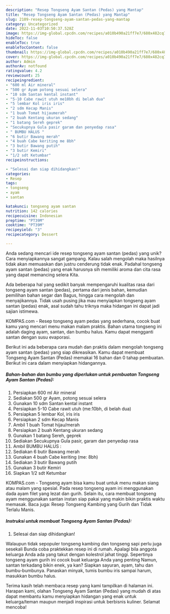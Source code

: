 ```yaml
---
description: "Resep Tongseng Ayam Santan (Pedas) yang Mantap"
title: "Resep Tongseng Ayam Santan (Pedas) yang Mantap"
slug: 2109-resep-tongseng-ayam-santan-pedas-yang-mantap
category: Uncategorized
date: 2022-11-03T10:50:37.528Z
image: https://img-global.cpcdn.com/recipes/a010b490a21ff7e7/680x482cq70/tongseng-ayam-santan-pedas-foto-resep-utama.jpg
hideToc: false
enableToc: true
enableTocContent: false
thumbnail: https://img-global.cpcdn.com/recipes/a010b490a21ff7e7/680x482cq70/tongseng-ayam-santan-pedas-foto-resep-utama.jpg
cover: https://img-global.cpcdn.com/recipes/a010b490a21ff7e7/680x482cq70/tongseng-ayam-santan-pedas-foto-resep-utama.jpg
author: Admin
authorAv: notfound
ratingvalue: 4.2
reviewcount: 25
recipeingredient:
- "600 ml Air mineral"
- "500 gr Ayam potong sesuai selera"
- "10 sdm Santan kental instant"
- "5-10 Cabe rawit utuh me10bh di belah dua"
- "5 lembar Kol iris iris"
- "2 sdm Kecap Manis"
- "1 buah Tomat hijaumerah"
- "2 buah Kentang ukuran sedang"
- "1 batang Sereh geprek"
- "Secukupnya Gula pasir garam dan penyedap rasa"
- " BUMBU HALUS "
- "6 butir Bawang merah"
- "4 buah Cabe keriting me 8bh"
- "3 butir Bawang putih"
- "3 butir Kemiri"
- "1/2 sdt Ketumbar"
recipeinstructions:

- "Selesai dan siap dihidangkan!"
categories:
- Resep
tags:
- tongseng
- ayam
- santan

katakunci: tongseng ayam santan 
nutrition: 142 calories
recipecuisine: Indonesian
preptime: "PT39M"
cooktime: "PT39M"
recipeyield: "3"
recipecategory: Dessert

---
```





Anda sedang mencari ide resep tongseng ayam santan (pedas) yang unik? Cara menyiapkannya sangat gampang. Kalau salah mengolah maka hasilnya tidak akan memuaskan dan justru cenderung tidak enak. Padahal tongseng ayam santan (pedas) yang enak harusnya sih memiliki aroma dan cita rasa yang dapat memancing selera Kita.





Ada beberapa hal yang sedikit banyak mempengaruhi kualitas rasa dari tongseng ayam santan (pedas), pertama dari jenis bahan, kemudian pemilihan bahan segar dan Bagus, hingga cara mengolah dan menyajikannya. Tidak usah pusing jika mau menyiapkan tongseng ayam santan (pedas) enak,      asal sudah tahu triknya maka hidangan ini dapat jadi sajian istimewa.














KOMPAS.com - Resep tongseng ayam pedas yang sederhana, cocok buat kamu yang mencari menu makan malam praktis. Bahan utama tongseng ini adalah daging ayam, santan, dan bumbu halus. Kamu dapat mengganti santan dengan susu evaporasi.






Berikut ini ada beberapa cara mudah dan praktis dalam mengolah tongseng ayam santan (pedas) yang siap dikreasikan. Kamu dapat membuat Tongseng Ayam Santan (Pedas) memakai 16 bahan dan 0 tahap pembuatan. Berikut ini cara dalam menyiapkan hidangannya.

<!--inarticleads1-->

##### Bahan-bahan dan bumbu yang diperlukan untuk pembuatan Tongseng Ayam Santan (Pedas):

1. Persiapkan 600 ml Air mineral
1. Sediakan 500 gr Ayam, potong sesuai selera
1. Gunakan 10 sdm Santan kental instant
1. Persiapkan 5-10 Cabe rawit utuh (me:10bh, di belah dua)
1. Persiapkan 5 lembar Kol, iris iris
1. Persiapkan 2 sdm Kecap Manis
1. Ambil 1 buah Tomat hijau/merah
1. Persiapkan 2 buah Kentang ukuran sedang
1. Gunakan 1 batang Sereh, geprek
1. Sediakan Secukupnya Gula pasir, garam dan penyedap rasa
1. Ambil  BUMBU HALUS :
1. Sediakan 6 butir Bawang merah
1. Gunakan 4 buah Cabe keriting (me: 8bh)
1. Sediakan 3 butir Bawang putih
1. Gunakan 3 butir Kemiri
1. Siapkan 1/2 sdt Ketumbar


KOMPAS.com - Tongseng ayam bisa kamu buat untuk menu makan siang atau malam yang spesial. Pada resep tongseng ayam ini menggunakan dada ayam filet yang lezat dan gurih. Selain itu, cara membuat tongseng ayam menggunakan santan instan siap pakai yang makin bikin praktis waktu memasak. Baca juga: Resep Tongseng Kambing yang Gurih dan Tidak Terlalu Manis. 

<!--inarticleads2-->

##### Instruksi untuk membuat Tongseng Ayam Santan (Pedas):


1. Selesai dan siap dihidangkan!

Walaupun tidak sepopuler tongseng kambing dan tongseng sapi perlu juga sesekali Bunda coba praktekkan resep ini di rumah. Apalagi bila anggota keluarga Anda ada yang takut dengan kolestrol jahat tinggi. Sepertinya tongseng ayam gurih ini cocok buat keluarga Anda yang penting Namun, santan terkadang bikin enek, ya kan? Siapkan sayuran, ayam, tahu dan bumbu-bumbunya. Panaskan minyak, tumis bumbu iris sampai harum, masukkan bumbu halus. 

Terima kasih telah membaca resep yang kami tampilkan di halaman ini. Harapan kami, olahan Tongseng Ayam Santan (Pedas) yang mudah di atas dapat membantu kamu menyiapkan hidangan yang enak untuk keluarga/teman maupun menjadi inspirasi untuk berbisnis kuliner. Selamat mencoba!
